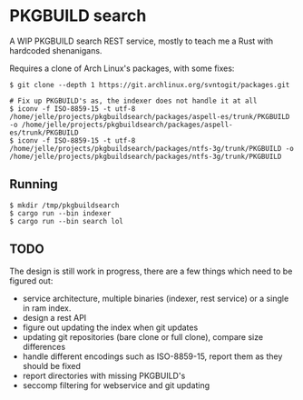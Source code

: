 # PKGBUILD search

A WIP PKGBUILD search REST service, mostly to teach me a Rust with hardcoded
shenanigans.


Requires a clone of Arch Linux's packages, with some fixes:

```
$ git clone --depth 1 https://git.archlinux.org/svntogit/packages.git

# Fix up PKGBUILD's as, the indexer does not handle it at all
$ iconv -f ISO-8859-15 -t utf-8  /home/jelle/projects/pkgbuildsearch/packages/aspell-es/trunk/PKGBUILD -o /home/jelle/projects/pkgbuildsearch/packages/aspell-es/trunk/PKGBUILD
$ iconv -f ISO-8859-15 -t utf-8  /home/jelle/projects/pkgbuildsearch/packages/ntfs-3g/trunk/PKGBUILD -o /home/jelle/projects/pkgbuildsearch/packages/ntfs-3g/trunk/PKGBUILD
```

## Running

```
$ mkdir /tmp/pkgbuildsearch
$ cargo run --bin indexer
$ cargo run --bin search lol
```

## TODO

The design is still work in progress, there are a few things which need to be figured out:

* service architecture, multiple binaries (indexer, rest service) or a single in ram index.
* design a rest API
* figure out updating the index when git updates
* updating git repositories (bare clone or full clone), compare size differences
* handle different encodings such as ISO-8859-15, report them as they should be fixed
* report directories with missing PKGBUILD's
* seccomp filtering for webservice and git updating
